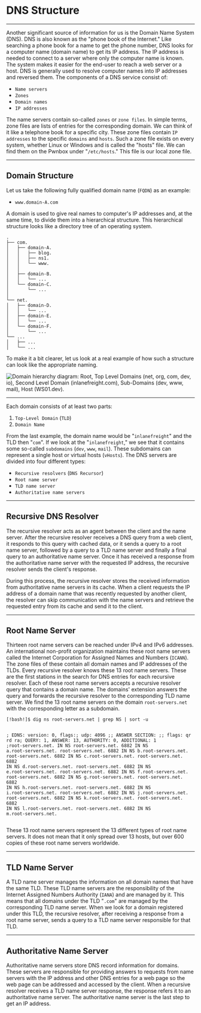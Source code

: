 
<h1>DNS Structure</h1>
<hr/>
<p>Another significant source of information for us is the Domain Name System (DNS). DNS is also known as the "phone book of the Internet." Like searching a phone book for a name to get the phone number, DNS looks for a computer name (domain name) to get its IP address. The IP address is needed to connect to a server where only the computer name is known. The system makes it easier for the end-user to reach a web server or a host. DNS is generally used to resolve computer names into IP addresses and reversed them. The components of a DNS service consist of:</p>
<ul>
<li>
<code>Name servers</code>
</li>
<li>
<code>Zones</code>
</li>
<li>
<code>Domain names</code>
</li>
<li>
<code>IP addresses</code>
</li>
</ul>
<p>The name servers contain so-called <code>zones</code> or <code>zone files</code>. In simple terms, zone files are lists of entries for the corresponding domain. We can think of it like a telephone book for a specific city. These zone files contain <code>IP addresses</code> to the specific <code>domains</code> and <code>hosts</code>. Such a zone file exists on every system, whether Linux or Windows and is called the "hosts" file. We can find them on the Pwnbox under "<code>/etc/hosts</code>." This file is our local zone file.</p>
<hr/>
<h2>Domain Structure</h2>
<p>Let us take the following fully qualified domain name (<code>FQDN</code>) as an example:</p>
<ul>
<li>
<code>www.domain-A.com</code>
</li>
</ul>
<p>A domain is used to give real names to computer's IP addresses and, at the same time, to divide them into a hierarchical structure. This hierarchical structure looks like a directory tree of an operating system.</p>
<pre><code class="language-shell-session">.
├── com.
│   ├── domain-A.
│   │   ├── blog.
│   │   ├── ns1.
│   │   └── www.
│   │ 
│   ├── domain-B.
│   │   └── ...
│   └── domain-C.
│       └── ...
│
└── net.
│   ├── domain-D.
│   │   └── ...
│   ├── domain-E.
│   │   └── ...
│   └── domain-F.
│       └── ...
└── ...
│   ├── ...
│   └── ...
</code></pre>
<p>To make it a bit clearer, let us look at a real example of how such a structure can look like the appropriate naming.</p>
<p><img alt="Domain hierarchy diagram: Root, Top Level Domains (net, org, com, dev, io), Second Level Domain (inlanefreight.com), Sub-Domains (dev, www, mail), Host (WS01.dev)." src="https://academy.hackthebox.com/storage/modules/27/tooldev-dns.png"/></p>
<hr/>
<p>Each domain consists of at least two parts:</p>
<ol>
<li>
<code>Top-Level Domain</code> (<code>TLD</code>)</li>
<li>
<code>Domain Name</code>
</li>
</ol>
<p>From the last example, the domain name would be "<code>inlanefreight</code>" and the TLD then "<code>com</code>". If we look at the "<code>inlanefreight</code>," we see that it contains some so-called <code>subdomains</code> (<code>dev</code>, <code>www</code>, <code>mail</code>). These subdomains can represent a single host or virtual hosts (<code>vHosts</code>). The DNS servers are divided into four different types:</p>
<ul>
<li>
<code>Recursive resolvers</code> (<code>DNS Recursor</code>)</li>
<li>
<code>Root name server</code>
</li>
<li>
<code>TLD name server</code>
</li>
<li>
<code>Authoritative name servers</code>
</li>
</ul>
<hr/>
<h2>Recursive DNS Resolver</h2>
<p>The recursive resolver acts as an agent between the client and the name server. After the recursive resolver receives a DNS query from a web client, it responds to this query with cached data, or it sends a query to a root name server, followed by a query to a TLD name server and finally a final query to an authoritative name server. Once it has received a response from the authoritative name server with the requested IP address, the recursive resolver sends the client's response.</p>
<p>During this process, the recursive resolver stores the received information from authoritative name servers in its cache. When a client requests the IP address of a domain name that was recently requested by another client, the resolver can skip communication with the name servers and retrieve the requested entry from its cache and send it to the client.</p>
<hr/>
<h2>Root Name Server</h2>
<p>Thirteen root name servers can be reached under IPv4 and IPv6 addresses. An international non-profit organization maintains these root name servers called the Internet Corporation for Assigned Names and Numbers (<code>ICANN</code>). The zone files of these contain all domain names and IP addresses of the TLDs. Every recursive resolver knows these 13 root name servers. These are the first stations in the search for DNS entries for each recursive resolver. Each of these root name servers accepts a recursive resolver query that contains a domain name. The domains' extension answers the query and forwards the recursive resolver to the corresponding TLD name server. We find the 13 root name servers on the domain <code>root-servers.net</code> with the corresponding letter as a subdomain.</p>
<pre><code class="language-shell-session">[!bash!]$ dig ns root-servers.net | grep NS | sort -u                                                                          

; EDNS: version: 0, flags:; udp: 4096
;; ANSWER SECTION:
;; flags: qr rd ra; QUERY: 1, ANSWER: 13, AUTHORITY: 0, ADDITIONAL: 1
;root-servers.net.		IN	NS
root-servers.net.	6882	IN	NS	a.root-servers.net.
root-servers.net.	6882	IN	NS	b.root-servers.net.
root-servers.net.	6882	IN	NS	c.root-servers.net.
root-servers.net.	6882	IN	NS	d.root-servers.net.
root-servers.net.	6882	IN	NS	e.root-servers.net.
root-servers.net.	6882	IN	NS	f.root-servers.net.
root-servers.net.	6882	IN	NS	g.root-servers.net.
root-servers.net.	6882	IN	NS	h.root-servers.net.
root-servers.net.	6882	IN	NS	i.root-servers.net.
root-servers.net.	6882	IN	NS	j.root-servers.net.
root-servers.net.	6882	IN	NS	k.root-servers.net.
root-servers.net.	6882	IN	NS	l.root-servers.net.
root-servers.net.	6882	IN	NS	m.root-servers.net.
</code></pre>
<p>These 13 root name servers represent the 13 different types of root name servers. It does not mean that it only spread over 13 hosts, but over 600 copies of these root name servers worldwide.</p>
<hr/>
<h2>TLD Name Server</h2>
<p>A TLD name server manages the information on all domain names that have the same TLD. These TLD name servers are the responsibility of the Internet Assigned Numbers Authority (<code>IANA</code>) and are managed by it. This means that all domains under the TLD "<code>.com</code>" are managed by the corresponding TLD name server. When we look for a domain registered under this TLD, the recursive resolver, after receiving a response from a root name server, sends a query to a TLD name server responsible for that TLD.</p>
<hr/>
<h2>Authoritative Name Server</h2>
<p>Authoritative name servers store DNS record information for domains. These servers are responsible for providing answers to requests from name servers with the IP address and other DNS entries for a web page so the web page can be addressed and accessed by the client. When a recursive resolver receives a TLD name server response, the response refers it to an authoritative name server. The authoritative name server is the last step to get an IP address.</p>
